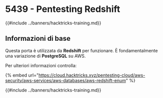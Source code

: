# 5439 - Pentesting Redshift

{{#include ../banners/hacktricks-training.md}}

## Informazioni di base

Questa porta è utilizzata da **Redshift** per funzionare. È fondamentalmente una variazione di **PostgreSQL** su AWS.

Per ulteriori informazioni controlla:

{% embed url="https://cloud.hacktricks.xyz/pentesting-cloud/aws-security/aws-services/aws-databases/aws-redshift-enum" %}

{{#include ../banners/hacktricks-training.md}}
